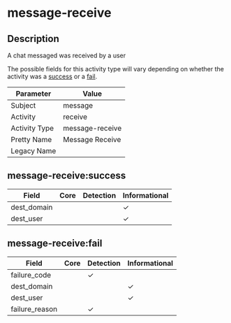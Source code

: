 message-receive
===============

Description
-----------
A chat messaged was received by a user

The possible fields for this activity type will vary depending on whether the activity was a [success](#message-receivesuccess) or a [fail](#message-receivefail).

| Parameter     | Value           |
| ------------- | --------------- |
| Subject       | message         |
| Activity      | receive         |
| Activity Type | message-receive |
| Pretty Name   | Message Receive |
| Legacy Name   |                 |

message-receive:success
-----------------------

| Field       | Core | Detection | Informational |
| ----------- | ---- | --------- | ------------- |
| dest_domain |      |           | &#10003;      |
| dest_user   |      |           | &#10003;      |

message-receive:fail
--------------------

| Field          | Core | Detection | Informational |
| -------------- | ---- | --------- | ------------- |
| failure_code   |      | &#10003;  |               |
| dest_domain    |      |           | &#10003;      |
| dest_user      |      |           | &#10003;      |
| failure_reason |      | &#10003;  |               |